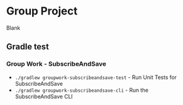 # Group Project

Blank

## Gradle test

### Group Work - SubscribeAndSave

* `./gradlew groupwork-subscribeandsave-test` - Run Unit Tests for SubscribeAndSave
* `./gradlew groupwork-subscribeandsave-cli` - Run the SubscribeAndSave CLI
